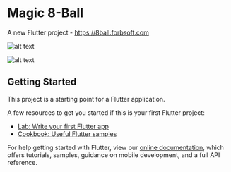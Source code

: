 # Magic 8-Ball

A new Flutter project - https://8ball.forbsoft.com

![alt text](https://i.imgur.com/ZFIcoWw.png "Desktop")

![alt text](https://i.imgur.com/uuCCOAX.png "Image on Mobile")

## Getting Started

This project is a starting point for a Flutter application.

A few resources to get you started if this is your first Flutter project:

- [Lab: Write your first Flutter app](https://flutter.dev/docs/get-started/codelab)
- [Cookbook: Useful Flutter samples](https://flutter.dev/docs/cookbook)

For help getting started with Flutter, view our
[online documentation](https://flutter.dev/docs), which offers tutorials,
samples, guidance on mobile development, and a full API reference.
